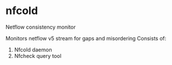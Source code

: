 # nfcold
Netflow consistency monitor

Monitors netflow v5 stream for gaps and misordering
Consists of:
1. Nfcold daemon
2. Nfcheck query tool
